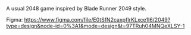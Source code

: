 A usual 2048 game inspired by Blade Runner 2049 style.

Figma: https://www.figma.com/file/E0tSfN2caxpfIrKLxce1I6/2049?type=design&node-id=0%3A1&mode=design&t=97TRuh04MNQeXLSY-1